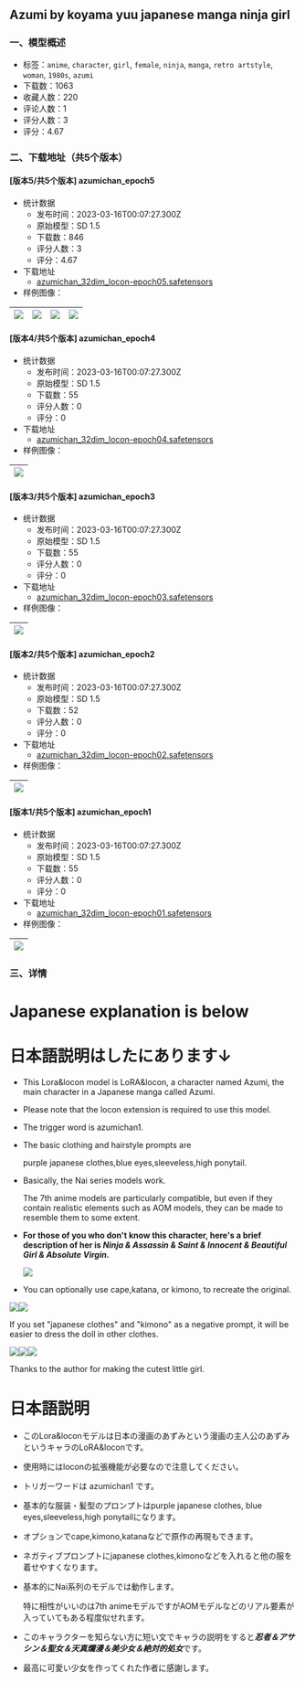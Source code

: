 ## Azumi by koyama yuu japanese manga ninja girl
### 一、模型概述

- 标签：`anime`, `character`, `girl`, `female`, `ninja`, `manga`, `retro artstyle`, `woman`, `1980s`, `azumi`
- 下载数：1063
- 收藏人数：220
- 评论人数：1
- 评分人数：3
- 评分：4.67

### 二、下载地址（共5个版本）

#### [版本5/共5个版本] azumichan_epoch5

- 统计数据
  - 发布时间：2023-03-16T00:07:27.300Z
  - 原始模型：SD 1.5
  - 下载数：846
  - 评分人数：3
  - 评分：4.67
- 下载地址
  - [azumichan_32dim_locon-epoch05.safetensors](https://civitai.com/api/download/models/23682)
- 样例图像：

| <img src="https://image.civitai.com/xG1nkqKTMzGDvpLrqFT7WA/dce87ec1-0dfc-4e41-b4d3-ddd7a5b78100/width=450/256897.jpeg" /> | <img src="https://image.civitai.com/xG1nkqKTMzGDvpLrqFT7WA/65f419f7-6780-4c71-4326-a0aca323a900/width=450/256913.jpeg" /> | <img src="https://image.civitai.com/xG1nkqKTMzGDvpLrqFT7WA/3e5ff09b-0997-4097-e459-2b0a0d87a800/width=450/256912.jpeg" /> | <img src="https://image.civitai.com/xG1nkqKTMzGDvpLrqFT7WA/84598f94-6bf4-4bc8-540d-6d4a56b0c700/width=450/256911.jpeg" /> |
| ---- | ---- | ---- | ---- |

#### [版本4/共5个版本] azumichan_epoch4

- 统计数据
  - 发布时间：2023-03-16T00:07:27.300Z
  - 原始模型：SD 1.5
  - 下载数：55
  - 评分人数：0
  - 评分：0
- 下载地址
  - [azumichan_32dim_locon-epoch04.safetensors](https://civitai.com/api/download/models/23695)
- 样例图像：

| <img src="https://image.civitai.com/xG1nkqKTMzGDvpLrqFT7WA/4275a940-f4af-4213-e8e0-e302724cd300/width=450/256949.jpeg" /> |
| ---- |

#### [版本3/共5个版本] azumichan_epoch3

- 统计数据
  - 发布时间：2023-03-16T00:07:27.300Z
  - 原始模型：SD 1.5
  - 下载数：55
  - 评分人数：0
  - 评分：0
- 下载地址
  - [azumichan_32dim_locon-epoch03.safetensors](https://civitai.com/api/download/models/23696)
- 样例图像：

| <img src="https://image.civitai.com/xG1nkqKTMzGDvpLrqFT7WA/e46e8aa9-fb34-4205-55ec-476a8a2cbf00/width=450/256950.jpeg" /> |
| ---- |

#### [版本2/共5个版本] azumichan_epoch2

- 统计数据
  - 发布时间：2023-03-16T00:07:27.300Z
  - 原始模型：SD 1.5
  - 下载数：52
  - 评分人数：0
  - 评分：0
- 下载地址
  - [azumichan_32dim_locon-epoch02.safetensors](https://civitai.com/api/download/models/23697)
- 样例图像：

| <img src="https://image.civitai.com/xG1nkqKTMzGDvpLrqFT7WA/991749f7-ae97-4721-7e61-93717bd8a400/width=450/256951.jpeg" /> |
| ---- |

#### [版本1/共5个版本] azumichan_epoch1

- 统计数据
  - 发布时间：2023-03-16T00:07:27.300Z
  - 原始模型：SD 1.5
  - 下载数：55
  - 评分人数：0
  - 评分：0
- 下载地址
  - [azumichan_32dim_locon-epoch01.safetensors](https://civitai.com/api/download/models/23698)
- 样例图像：

| <img src="https://image.civitai.com/xG1nkqKTMzGDvpLrqFT7WA/c9637c98-6475-4509-382a-7aa066fc2200/width=450/256952.jpeg" /> |
| ---- |


### 三、详情
<h1>Japanese explanation is below</h1><h1>日本語説明はしたにあります↓</h1><ul><li><p>This Lora&amp;locon model is LoRA&amp;locon, a character named Azumi, the main character in a Japanese manga called Azumi.</p></li><li><p>Please note that the locon extension is required to use this model.</p></li><li><p>The trigger word is azumichan1.</p></li><li><p>The basic clothing and hairstyle prompts are</p><p>purple japanese clothes,blue eyes,sleeveless,high ponytail.</p></li><li><p>Basically, the Nai series models work.</p><p>The 7th anime models are particularly compatible, but even if they contain realistic elements such as AOM models, they can be made to resemble them to some extent.</p></li><li><p><strong>For those of you who don't know this character, here's a brief description of her is<em> Ninja &amp; Assassin &amp; Saint &amp; Innocent &amp; Beautiful Girl &amp; Absolute Virgin.</em></strong></p><p></p><img src="https://imagecache.civitai.com/xG1nkqKTMzGDvpLrqFT7WA/e673e425-4d49-4958-83ed-ac66c2236000/width=525/e673e425-4d49-4958-83ed-ac66c2236000" /></li><li><p>You can optionally use cape,katana, or kimono, to recreate the original.</p></li></ul><img src="https://imagecache.civitai.com/xG1nkqKTMzGDvpLrqFT7WA/bc6222ba-2501-4a91-9401-e54ce6cbac00/width=525/bc6222ba-2501-4a91-9401-e54ce6cbac00" /><img src="https://imagecache.civitai.com/xG1nkqKTMzGDvpLrqFT7WA/715bc763-085c-44e1-6dc8-d82491b90100/width=525/715bc763-085c-44e1-6dc8-d82491b90100" /><p>If you set "japanese clothes" and "kimono" as a negative prompt, it will be easier to dress the doll in other clothes.</p><img src="https://imagecache.civitai.com/xG1nkqKTMzGDvpLrqFT7WA/91be289f-c1e9-46f1-3330-fc1e023c4300/width=525/91be289f-c1e9-46f1-3330-fc1e023c4300" /><img src="https://imagecache.civitai.com/xG1nkqKTMzGDvpLrqFT7WA/38d6a5c8-7293-432c-b932-522729ab9800/width=525/38d6a5c8-7293-432c-b932-522729ab9800" /><img src="https://imagecache.civitai.com/xG1nkqKTMzGDvpLrqFT7WA/3147d7f2-e26d-4724-bdb7-dc019b980e00/width=525/3147d7f2-e26d-4724-bdb7-dc019b980e00" /><p>Thanks to the author for making the cutest little girl.</p><h1>日本語説明</h1><ul><li><p>このLora&amp;loconモデルは日本の漫画のあずみという漫画の主人公のあずみというキャラのLoRA&amp;loconです。</p></li><li><p>使用時にはloconの拡張機能が必要なので注意してください。</p></li><li><p>トリガーワードは azumichan1 です。</p></li><li><p>基本的な服装・髪型のプロンプトはpurple japanese clothes, blue eyes,sleeveless,high ponytailになります。</p></li><li><p>オプションでcape,kimono,katanaなどで原作の再現もできます。</p></li><li><p>ネガティブプロンプトにjapanese clothes,kimonoなどを入れると他の服を着せやすくなります。</p></li><li><p>基本的にNai系列のモデルでは動作します。</p><p>特に相性がいいのは7th animeモデルですがAOMモデルなどのリアル要素が入っていてもある程度似せれます。</p></li><li><p>このキャラクターを知らない方に短い文でキャラの説明をすると<strong><em>忍者＆アサシン＆聖女＆天真爛漫＆美少女＆絶対的処女</em></strong>です。</p></li><li><p>最高に可愛い少女を作ってくれた作者に感謝します。</p></li></ul>